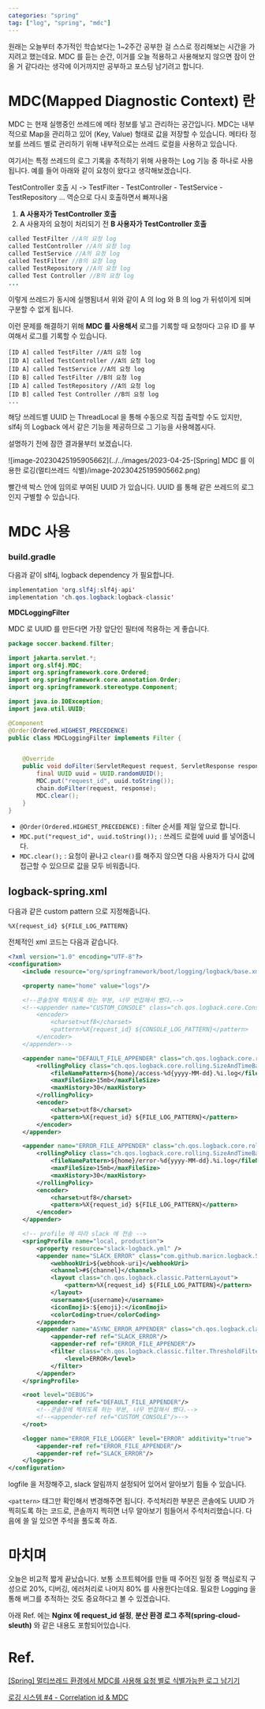 ```yaml
---
categories: "spring"
tag: ["log", "spring", "mdc"]
---
```




원래는 오늘부터 추가적인 학습보다는 1~2주간 공부한 걸 스스로 정리해보는 시간을 가지려고 했는데요. MDC 를 듣는 순간, 이거를 오늘 적용하고 사용해보지 않으면 잠이 안올 거 같다라는 생각에 이거까지만 공부하고 포스팅 남기려고 합니다.

# MDC(Mapped Diagnostic Context) 란

MDC 는 현재 실행중인 쓰레드에 메타 정보를 넣고 관리하는 공간입니다. MDC는 내부적으로 Map을 관리하고 있어 (Key, Value) 형태로 값을 저장할 수 있습니다. 메타타 정보를 쓰레드 별로 관리하기 위해 내부적으로는 쓰레드 로컬을 사용하고 있습니다.

여기서는 특정 쓰레드의 로그 기록을 추적하기 위해 사용하는 Log 기능 중 하나로 사용됩니다. 예를 들어 아래와 같이 요청이 왔다고 생각해보겠습니다.

TestController 호출 시 -> TestFilter - TestController - TestService - TestRepository ... 역순으로  다시 호출하면서 빠져나옴

1. **A 사용자가 TestController 호출**
1. A 사용자의 요청이 처리되기 전 **B 사용자가 TestController 호출**

```java
called TestFilter //A의 요청 log
called TestController //A의 요청 log
called TestService //A의 요청 log
called TestFilter //B의 요청 log
called TestRepository //A의 요청 log
called Test Controller //B의 요청 log
...
```

이렇게 쓰레드가 동시에 실행됨녀서 위와 같이 A 의 log 와 B 의 log 가 뒤섞이게 되며 구분할 수 없게 됩니다. 

이런 문제를 해결하기 위해 **MDC 를 사용해서** 로그를 기록할 때 요청마다 고유 ID 를 부여해서 로그를 기록할 수 있습니다.

```
[ID A] called TestFilter //A의 요청 log
[ID A] called TestController //A의 요청 log
[ID A] called TestService //A의 요청 log
[ID B] called TestFilter //B의 요청 log
[ID A] called TestRepository //A의 요청 log
[ID B] called Test Controller //B의 요청 log
...
```

해당 쓰레드별 UUID 는 ThreadLocal 을 통해 수동으로 직접 출력할 수도 있지만, slf4j 의 Logback 에서 같은 기능을 제공하므로 그 기능을 사용해봅시다.

설명하기 전에 잠깐 결과물부터 보겠습니다.

![image-20230425195905662](../../images/2023-04-25-[Spring] MDC 를 이용한 로깅(멀티쓰레드 식별)/image-20230425195905662.png)

빨간색 박스 안에 임의로 부여된 UUID 가 있습니다. UUID 를 통해 같은 쓰레드의 로그인지 구별할 수 있습니다.

# MDC  사용



### build.gradle

다음과 같이 slf4j, logback dependency 가 필요합니다.

```java
implementation 'org.slf4j:slf4j-api'
implementation 'ch.qos.logback:logback-classic'
```



**MDCLoggingFilter**

MDC 로 UUID 를 만든다면 가장 앞단인 필터에 적용하는 게 좋습니다. 

```java
package soccer.backend.filter;

import jakarta.servlet.*;
import org.slf4j.MDC;
import org.springframework.core.Ordered;
import org.springframework.core.annotation.Order;
import org.springframework.stereotype.Component;

import java.io.IOException;
import java.util.UUID;

@Component
@Order(Ordered.HIGHEST_PRECEDENCE)
public class MDCLoggingFilter implements Filter {


    @Override
    public void doFilter(ServletRequest request, ServletResponse response, FilterChain chain) throws IOException, ServletException {
        final UUID uuid = UUID.randomUUID();
        MDC.put("request_id", uuid.toString());
        chain.doFilter(request, response);
        MDC.clear();
    }
}
```

- `@Order(Ordered.HIGHEST_PRECEDENCE)` : filter 순서를 제일 앞으로 합니다.
- `MDC.put("request_id", uuid.toString());` : 쓰레드 로컬에 uuid 를 넣어줍니다.
- `MDC.clear();` : 요청이 끝나고 `clear()`를 해주지 않으면 다음 사용자가 다시 값에 접근할 수 있으므로 값을 모두 비워줍니다.



## logback-spring.xml

다음과 같은 custom pattern 으로 지정해줍니다.

```
%X{request_id} ${FILE_LOG_PATTERN}
```

전체적인 xml 코드는 다음과 같습니다.

```xml
<?xml version="1.0" encoding="UTF-8"?>
<configuration>
    <include resource="org/springframework/boot/logging/logback/base.xml"/>

    <property name="home" value="logs"/>

    <!--콘솔창에 찍히도록 하는 부분, 너무 번잡해서 뺐다.-->
    <!--<appender name="CUSTOM_CONSOLE" class="ch.qos.logback.core.ConsoleAppender">
        <encoder>
            <charset>utf8</charset>
            <pattern>%X{request_id} ${CONSOLE_LOG_PATTERN}</pattern>
        </encoder>
    </appender>-->

    <appender name="DEFAULT_FILE_APPENDER" class="ch.qos.logback.core.rolling.RollingFileAppender">
        <rollingPolicy class="ch.qos.logback.core.rolling.SizeAndTimeBasedRollingPolicy">
            <fileNamePattern>${home}/access-%d{yyyy-MM-dd}.%i.log</fileNamePattern>
            <maxFileSize>15mb</maxFileSize>
            <maxHistory>30</maxHistory>
        </rollingPolicy>
        <encoder>
            <charset>utf8</charset>
            <pattern>%X{request_id} ${FILE_LOG_PATTERN}</pattern>
        </encoder>
    </appender>

    <appender name="ERROR_FILE_APPENDER" class="ch.qos.logback.core.rolling.RollingFileAppender">
        <rollingPolicy class="ch.qos.logback.core.rolling.SizeAndTimeBasedRollingPolicy">
            <fileNamePattern>${home}/error-%d{yyyy-MM-dd}.%i.log</fileNamePattern>
            <maxFileSize>15mb</maxFileSize>
            <maxHistory>30</maxHistory>
        </rollingPolicy>
        <encoder>
            <charset>utf8</charset>
            <pattern>%X{request_id} ${FILE_LOG_PATTERN}</pattern>
        </encoder>
    </appender>

    <!-- profile 에 따라 slack 에 전송 -->
    <springProfile name="local, production">
        <property resource="slack-logback.yml" />
        <appender name="SLACK_ERROR" class="com.github.maricn.logback.SlackAppender">
            <webhookUri>${webhook-uri}</webhookUri>
            <channel>#${channel}</channel>
            <layout class="ch.qos.logback.classic.PatternLayout">
                <pattern>%X{request_id} ${FILE_LOG_PATTERN}</pattern>
            </layout>
            <username>${username}</username>
            <iconEmoji>:${emoji}:</iconEmoji>
            <colorCoding>true</colorCoding>
        </appender>
        <appender name="ASYNC_ERROR_APPENDER" class="ch.qos.logback.classic.AsyncAppender">
            <appender-ref ref="SLACK_ERROR"/>
            <appender-ref ref="ERROR_FILE_APPENDER"/>
            <filter class="ch.qos.logback.classic.filter.ThresholdFilter">
                <level>ERROR</level>
            </filter>
        </appender>
    </springProfile>

    <root level="DEBUG">
        <appender-ref ref="DEFAULT_FILE_APPENDER"/>
        <!--콘솔창에 찍히도록 하는 부분, 너무 번잡해서 뺐다.-->
        <!--<appender-ref ref="CUSTOM_CONSOLE"/>-->
    </root>

    <logger name="ERROR_FILE_LOGGER" level="ERROR" additivity="true">
        <appender-ref ref="ERROR_FILE_APPENDER"/>
        <appender-ref ref="SLACK_ERROR"/>
    </logger>
</configuration>
```

logfile 을 저장해주고, slack 알림까지 설정되어 있어서 알아보기 힘들 수 있습니다.

`<pattern>` 태그만 확인해서 변경해주면 됩니다. 주석처리한 부분은 콘솔에도 UUID 가 찍히도록 하는 코드로, 콘솔까지 찍히면 너무 알아보기 힘들어서 주석처리했습니다. 다음에 쓸 일 있으면 주석을 풀도록 하죠.



# 마치며

오늘은 비교적 짧게 끝났습니다. 보통 소프트웨어를 만들 때 주어진 일정 중 핵심로직 구성으로 20%, 디버깅, 에러처리로 나머지 80% 를 사용한다는데요. 필요한 Logging 을 통해 버그를 추적하는 것도 중요하다고 볼 수 있겠습니다.

아래 Ref. 에는 **Nginx 에 request_id 설정**, **분산 환경 로그 추적(spring-cloud-sleuth)** 와 같은 내용도 포함되어있습니다.

# Ref.

 [[Spring] 멀티쓰레드 환경에서 MDC를 사용해 요청 별로 식별가능한 로그 남기기](https://mangkyu.tistory.com/266)

[로깅 시스템 #4 - Correlation id & MDC](https://bcho.tistory.com/1316)

